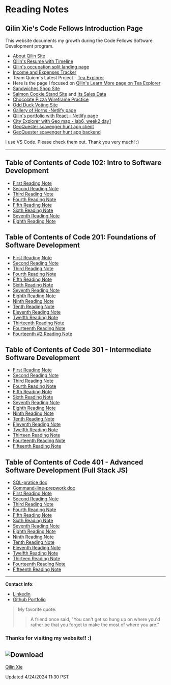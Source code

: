 # Reading Notes

## Qilin Xie's Code Fellows Introduction Page

This website documents my growth during the Code Fellows Software Development program. 

- [About Qilin Site](https://qilinxie02.github.io/repo-new/index.html)
- [Qilin's Resume with Timeline](https://qilinxie02.github.io/resume-timeline/)
- [Qilin's occupation split landing page](https://qilinxie02.github.io/resume/)
- [Income and Expenses Tracker](https://qilinxie02.github.io/funnize/)
- Team Quicm's Latest Project - [Tea Explorer](https://team-quicm.github.io/Tea-Explorer/teas.html)
- Here is the page I focused on [Qilin's Learn More page on Tea Explorer](https://qilinxie02.github.io/learnmore-tea/index.html)
- [Sandwiches Shop Site](https://qilinxie02.github.io/lab5new/cookieshopmaterials/index.html)
- [Salmon Cookie Stand Site](https://qilinxie02.github.io/cookie-stand/index.html) and [Its Sales Data](https://qilinxie02.github.io/cookie-stand/sales.html)
- [Chocolate Pizza Wireframe Practice](https://qilinxie02.github.io/Chocolate-Pizza/)
- [Odd Duck Voting Site](https://qilinxie02.github.io/odd-duck/index.html)
- [Gallery of Horns -Netlify page](https://main--qilin-qallery-of-horns.netlify.app/)
- [Qilin's portfolio with React - Netlify page](https://main--qilin-react-portfolio.netlify.app/)
- [City Explorer with Geo map - lab6, week2 day1](https://city-explorer-class6.netlify.app/)
- [GeoQuester scavenger hunt app client](https://main--geo-quester.netlify.app/)
- [GeoQuester scavenger hunt app backend](https://backend-qdhy.onrender.com/lists)


I use VS Code. Please check them out. Thank you very much! :)

----------------------------------

## Table of Contents of Code 102: Intro to Software Development
- [First Reading Note](102/class1.md)
- [Second Reading Note](102/class2.md)
- [Third Reading Note](102/class3.md)
- [Fourth Reading Note](102/class4.md)
- [Fifth Reading Note](102/class5.md)
- [Sixth Reading Note](102/class6.md)
- [Seventh Reading Note](102/class7.md)
- [Eighth Reading Note](102/class8.md)

## Table of Contents of Code 201: Foundations of Software Development
- [First Reading Note](201/class1.md)
- [Second Reading Note](201/class2.md)
- [Third Reading Note](201/class3.md)
- [Fourth Reading Note](201/class4.md)
- [Fifth Reading Note](201/class5.md)
- [Sixth Reading Note](201/class6.md)
- [Seventh Reading Note](201/class7.md)
- [Eighth Reading Note](201/class8.md)
- [Ninth Reading Note](201/class9.md)
- [Tenth Reading Note](201/class10.md)
- [Eleventh Reading Note](201/class11.md)
- [Twelfth Reading Note](201/class12.md)
- [Thirteenth Reading Note](201/class13.md)
- [Fourteenth Reading Note](201/class14.md)
- [Fourteenth #2 Reading Note](201/Class14:Psychological-Safety.md)

## Table of Contents of Code 301 - Intermediate Software Development
- [First Reading Note](301/class1.md)
- [Second Reading Note](301/class2.md)
- [Third Reading Note](301/class3.md)
- [Fourth Reading Note](301/class4.md)
- [Fifth Reading Note](301/class5.md)
- [Sixth Reading Note](301/class6.md)
- [Seventh Reading Note](301/class7.md)
- [Eighth Reading Note](301/class8.md)
- [Ninth Reading Note](301/class9.md)
- [Tenth Reading Note](301/class10.md)
- [Eleventh Reading Note](301/class11.md)
- [Twelfth Reading Note](301/class12.md)
- [Thirteen Reading Note](301/class13.md)
- [Fourteenth Reading Note](301/class14.md)
- [Fifteenth Reading Note](301/class15.md)



## Table of Contents of Code 401 - Advanced Software Development (Full Stack JS)
- [SQL-pratice doc](401/SQL-pratice)
- [Command-line-prepwork doc](401/Command-line-prepwork)
- [First Reading Note](401/class1.md)
- [Second Reading Note](401/class2.md)
- [Third Reading Note](401/class3.md)
- [Fourth Reading Note](401/class4.md)
- [Fifth Reading Note](401/class5.md)
- [Sixth Reading Note](401/class6.md)
- [Seventh Reading Note](401/class7.md)
- [Eighth Reading Note](401/class8.md)
- [Ninth Reading Note](401/class9.md)
- [Tenth Reading Note](401/class10.md)
- [Eleventh Reading Note](401/class11.md)
- [Twelfth Reading Note](401/class12.md)
- [Thirteen Reading Note](401/class13.md)
- [Fourteenth Reading Note](401/class14.md)
- [Fifteenth Reading Note](401/class15.md)

--------------------------------------
**Contact Info**:
- [Linkedin](https://www.linkedin.com/in/qilinxie/)
- [Github Portfolio](https://github.com/QILINXIE02)

>My favorite quote:
>>A friend once said, "You can't get so hung up on where you'd rather be that you forget to make the most of where you are."

### Thanks for visiting my website!! :) 

## ![Download](https://github.com/QILINXIE02/reading-notes/assets/146989043/07563cda-a303-49fa-91a5-070164db4af6)

<div class="badge-base LI-profile-badge" data-locale="en_US" data-size="medium" data-theme="light" data-type="VERTICAL" data-vanity="qilinxie" data-version="v1"><a class="badge-base__link LI-simple-link" href="https://www.linkedin.com/in/qilinxie?trk=profile-badge">Qilin Xie</a></div>
              

Updated 4/24/2024 11:30 PST
